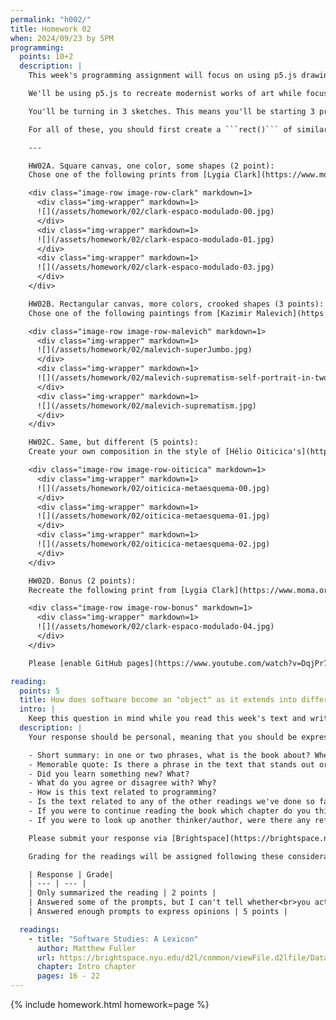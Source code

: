 ```yaml
---
permalink: "h002/"
title: Homework 02
when: 2024/09/23 by 5PM
programming:
  points: 10+2
  description: |
    This week's programming assignment will focus on using p5.js drawing functions to get us more familiar with the p5.js coordinate system, color system, shape functions, color functions and overall structure and flow of a p5.js sketch.

    We'll be using p5.js to recreate modernist works of art while focusing on different aspects of their composition and color.

    You'll be turning in 3 sketches. This means you'll be starting 3 projects from the GitHub template. Name them HW02A, HW02B, HW02C.

    For all of these, you should first create a ```rect()``` of similar proportions to the original work to defines the area of the screen where you'll be putting your shapes.

    ---

    HW02A. Square canvas, one color, some shapes (2 point):  
    Chose one of the following prints from [Lygia Clark](https://www.moma.org/artists/27445) and recreate it as accurately as possible. The rotated rectangles can be drawn using a couple of [```triangle()```](https://p5js.org/reference/#/p5/triangle) calls or a [```quad()```](https://p5js.org/reference/#/p5/quad).

    <div class="image-row image-row-clark" markdown=1>
      <div class="img-wrapper" markdown=1>
      ![](/assets/homework/02/clark-espaco-modulado-00.jpg)
      </div>
      <div class="img-wrapper" markdown=1>
      ![](/assets/homework/02/clark-espaco-modulado-01.jpg)
      </div>
      <div class="img-wrapper" markdown=1>
      ![](/assets/homework/02/clark-espaco-modulado-03.jpg)
      </div>
    </div>

    HW02B. Rectangular canvas, more colors, crooked shapes (3 points):  
    Chose one of the following paintings from [Kazimir Malevich](https://www.tate.org.uk/art/artists/kazimir-malevich-1561) and recreate it as accurately as possible. Note that some shapes are not only crooked, but also have irregular angles. Look into the [```quad()```](https://p5js.org/reference/#/p5/quad) function to do something like this.

    <div class="image-row image-row-malevich" markdown=1>
      <div class="img-wrapper" markdown=1>
      ![](/assets/homework/02/malevich-superJumbo.jpg)
      </div>
      <div class="img-wrapper" markdown=1>
      ![](/assets/homework/02/malevich-suprematism-self-portrait-in-two-dimensions.jpg)
      </div>
      <div class="img-wrapper" markdown=1>
      ![](/assets/homework/02/malevich-suprematism.jpg)
      </div>
    </div>

    HW02C. Same, but different (5 points):  
    Create your own composition in the style of [Hélio Oiticica's](https://en.wikipedia.org/wiki/Hélio_Oiticica) _Metaesquemas_. Using at least 4 shapes in a canvas of your choice, try to recreate the tension of having similar, but slightly different shapes misaligned and kind of overlapping.

    <div class="image-row image-row-oiticica" markdown=1>
      <div class="img-wrapper" markdown=1>
      ![](/assets/homework/02/oiticica-metaesquema-00.jpg)
      </div>
      <div class="img-wrapper" markdown=1>
      ![](/assets/homework/02/oiticica-metaesquema-01.jpg)
      </div>
      <div class="img-wrapper" markdown=1>
      ![](/assets/homework/02/oiticica-metaesquema-02.jpg)
      </div>
    </div>

    HW02D. Bonus (2 points):  
    Recreate the following print from [Lygia Clark](https://www.moma.org/artists/27445). Note that you can either compose it from basic shapes like ```rect()``` and ```triangle()``` or create your own custom shape with [```beginShape()```](https://p5js.org/reference/#/p5/beginShape) and [```endShape()```](https://p5js.org/reference/#/p5/endShape).

    <div class="image-row image-row-bonus" markdown=1>
      <div class="img-wrapper" markdown=1>
      ![](/assets/homework/02/clark-espaco-modulado-04.jpg)
      </div>
    </div>

    Please [enable GitHub pages](https://www.youtube.com/watch?v=DqjPr7auwdY) on your GitHub repo(s) and use [Brightspace](https://brightspace.nyu.edu/d2l/home/407563) to submit GitHub links to all 3 (or 4) of your repositories.

reading:
  points: 5
  title: How does software become an "object" as it extends into different aspects of society and culture? Are there other ways to study software without programming?
  intro: |
    Keep this question in mind while you read this week's text and write a 200-word response to:
  description: |
    Your response should be personal, meaning that you should be expressing your views and opinions about the text and not just summarizing it. You can use the following rubric to guide your response:

    - Short summary: in one or two phrases, what is the book about? When was it written?
    - Memorable quote: Is there a phrase in the text that stands out or captures the main idea of the text?
    - Did you learn something new? What?
    - What do you agree or disagree with? Why?
    - How is this text related to programming?
    - Is the text related to any of the other readings we've done so far?
    - If you were to continue reading the book which chapter do you think would resonate the strongest with you?
    - If you were to look up another thinker/author, were there any references in the text that intrigued you?

    Please submit your response via [Brightspace](https://brightspace.nyu.edu/d2l/home/407563).

    Grading for the readings will be assigned following these considerations:

    | Response | Grade|
    | --- | --- |
    | Only summarized the reading | 2 points |
    | Answered some of the prompts, but I can't tell whether<br>you actually read the text, or what you thought | 3 points |
    | Answered enough prompts to express opinions | 5 points |

  readings:
    - title: "Software Studies: A Lexicon"
      author: Matthew Fuller
      url: https://brightspace.nyu.edu/d2l/common/viewFile.d2lfile/Database/MTkxOTY4Mjg/fuller_software-studies-lexicon.pdf?ou=312200
      chapter: Intro chapter
      pages: 16 - 22
---
```

{% include homework.html homework=page %}

<script src="{{ site.baseurl }}/assets/simplelightbox/simple-lightbox.min.js"></script>
<script src="{{ site.baseurl }}/js/lightbox.js"></script>
